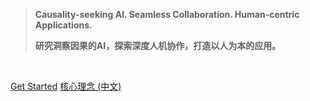 <!-- _coverpage.md -->

<!-- Slogan 区域 -->
> **Causality-seeking AI. Seamless Collaboration. Human-centric Applications.**
>
> **研究洞察因果的AI，探索深度人机协作，打造以人为本的应用。**

<br>

<!-- 行动号召按钮 -->
[Get Started](/README.md) 
[核心理念 (中文)](/VISION_AND_MISSION_zh.md)

<!-- 
可选：项目名称或Logo (如果需要，可以取消注释并替换)
<br>
<br>

## SiCoreLadder
-->

<!-- 
可选：简洁描述 (如果需要，可以取消注释并填写内容)
<br>

Briefly describe your project here...
<br>
简要描述项目...
-->

<!-- 
可选：自定义背景 (通过 CSS in index.html or a custom CSS file)
![bg](path/to/your/background-image.jpg) 
--> 